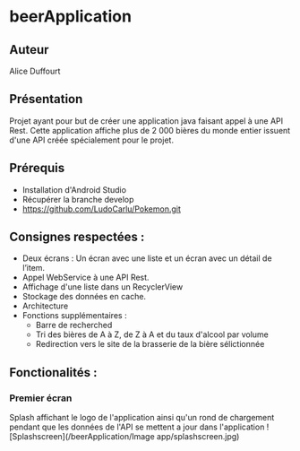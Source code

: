 # beerApplication
## Auteur 
Alice Duffourt
## Présentation
Projet ayant pour but de créer une application java faisant appel à une API Rest.
Cette application affiche plus de 2 000 bières du monde entier issuent d'une API créée spécialement pour le projet.
## Prérequis
* Installation d'Android Studio
* Récupérer la branche develop
* https://github.com/LudoCarlu/Pokemon.git
## Consignes respectées :
* Deux écrans : Un écran avec une liste et un écran avec un détail de l’item.
* Appel WebService à une API Rest.
* Affichage d'une liste dans un RecyclerView
* Stockage des données en cache.
* Architecture 
* Fonctions supplémentaires :
  * Barre de recherched
  * Tri des bières de A à Z, de Z à A et du taux d'alcool par volume 
  * Redirection vers le site de la brasserie de la bière sélictionnée
## Fonctionalités : 
### Premier écran
Splash affichant le logo de l'application ainsi qu'un rond de chargement pendant que les données de l'API se mettent a jour dans l'application
![Splashscreen](/beerApplication/Image app/splashscreen.jpg)
